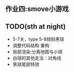 ## 作业四:smove小游戏
## TODO(sth at night)
- 5-7关，type 5-8倾斜黑球
- 调整代码结构 重构
- 局部渲染:分离地图与小球
- 白球的其他走法：对角线
- 黑球尾部特效
